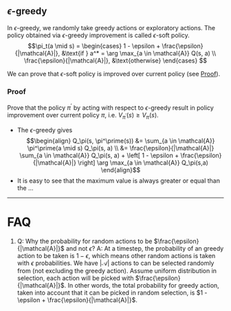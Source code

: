 ## $\epsilon$-greedy

In $\epsilon$-greedy, we randomly take greedy actions or exploratory actions. The policy obtained via $\epsilon$-greedy improvement is called $\epsilon$-soft policy.
	$$\pi_t(a \mid s) = 
	\begin{cases}
		1 - \epsilon + \frac{\epsilon}{|\mathcal{A}|}, &\text{if } a^* = \arg \max_{a \in \mathcal{A}} Q(s, a) \\
		\frac{\epsilon}{|\mathcal{A}|}, &\text{otherwise}
	\end{cases}
	$$

We can prove that $\epsilon$-soft policy is improved over current policy (see [Proof](#proof)).

### Proof

Prove that the policy $\pi^\prime$ by acting with respect to $\epsilon$-greedy result in policy improvement over current policy $\pi$, i.e. $V_{\pi^\prime}(s) \geq V_\pi(s)$.

- The $\epsilon$-greedy gives
	$$\begin{align}
	Q_\pi(s, \pi^\prime(s)) &= \sum_{a \in \mathcal{A}} \pi^\prime(a \mid s) Q_\pi(s, a) \\
	&= \frac{\epsilon}{|\mathcal{A}|} \sum_{a \in \mathcal{A}} Q_\pi(s, a) + \left[ 1 - \epsilon + \frac{\epsilon}{|\mathcal{A}|} \right] \arg \max_{a \in \mathcal{A}} Q_\pi(s,a)
	\end{align}$$
- It is easy to see that the maximum value is always greater or equal than the ...


---
# FAQ

1. Q: Why the probability for random actions to be $\frac{\epsilon}{|\mathcal{A}|}$ and not $\epsilon$?
	A: At a timestep, the probability of an greedy action to be taken is $1 - \epsilon$, which means other random actions is taken with $\epsilon$ probabilities.
	We have $|\mathcal{A}|$ actions to can be selected randomly from (not excluding the greedy action). Assume uniform distribution in selection, each action will be picked with $\frac{\epsilon}{|\mathcal{A}|}$.
	In other words, the total probability for greedy action, taken into account that it can be picked in random selection, is $1 - \epsilon + \frac{\epsilon}{|\mathcal{A}|}$.